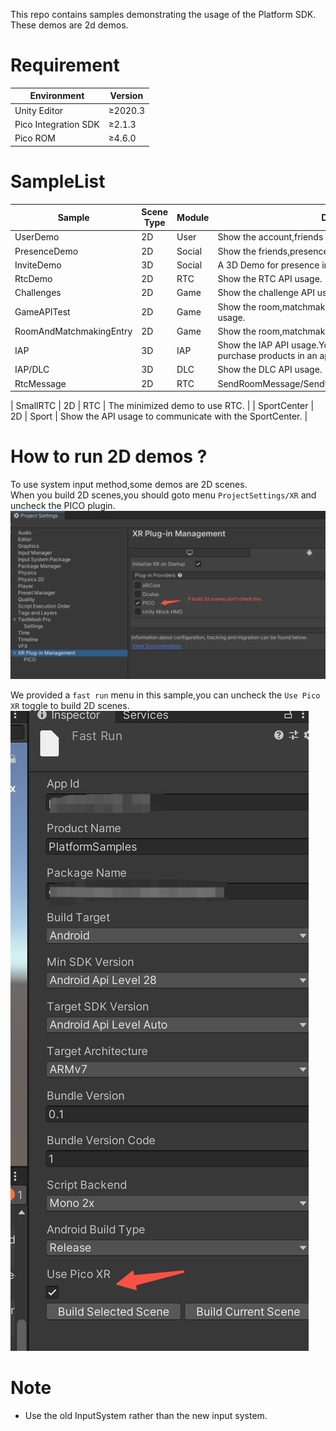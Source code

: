 This repo contains samples demonstrating the usage of the Platform SDK. These demos are 2d demos.

# Requirement

| Environment          | Version    |
|----------------------|------------|
| Unity Editor         | &ge;2020.3 |
| Pico Integration SDK | &ge;2.1.3  |
| Pico ROM             | &ge;4.6.0  |

# SampleList

| Sample                  | Scene Type | Module | Description                                                                       |
|-------------------------|------------|--------|-----------------------------------------------------------------------------------|
| UserDemo                | 2D         | User   | Show the account,friends API usage.                                               |
| PresenceDemo            | 2D         | Social | Show the friends,presence API usage.                                              |
| InviteDemo              | 3D         | Social | A 3D Demo for presence inviting API usage.                                        |
| RtcDemo                 | 2D         | RTC    | Show the RTC API usage.                                                           |
| Challenges              | 2D         | Game   | Show the challenge API usage.                                                     |
| GameAPITest             | 2D         | Game   | Show the room,matchmaking,achievement,leaderboard API usage.                      |
| RoomAndMatchmakingEntry | 2D         | Game   | Show the room,matchmaking API usage.                                              |
| IAP                     | 3D         | IAP    | Show the IAP API usage.You can view the products and purchase products in an app. |
| IAP/DLC                 | 3D         | DLC    | Show the DLC API usage.                                                           |
| RtcMessage              | 2D         | RTC    | SendRoomMessage/SendUserMessage/SendStreamSyncInfo.                               |

| SmallRTC                | 2D         | RTC    | The minimized demo to use RTC.                                                    |
| SportCenter             | 2D         | Sport  | Show the API usage to communicate with the SportCenter.                           |

# How to run 2D demos ?

To use system input method,some demos are 2D scenes.  
When you build 2D scenes,you should goto menu `ProjectSettings/XR` and uncheck the PICO plugin.  
![img.png](doc/img-set-xr.png)

We provided a `fast run` menu in this sample,you can uncheck the `Use Pico XR` toggle to build 2D scenes.
![img.png](doc/img-fast-run.png)

# Note

* Use the old InputSystem rather than the new input system.  